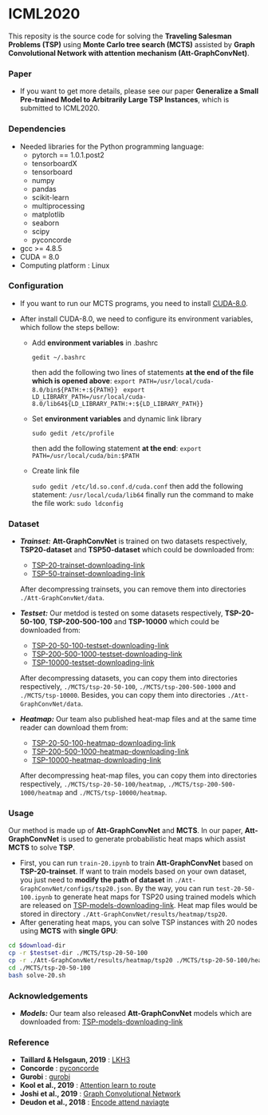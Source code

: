 # ICML2020

This reposity is the source code for solving the **Traveling Salesman Problems (TSP)** using **Monte Carlo tree search (MCTS)** assisted by **Graph Convolutional Network with attention mechanism (Att-GraphConvNet)**.

### Paper

* If you want to get more details, please see our paper **Generalize a Small Pre-trained Model to Arbitrarily Large TSP Instances**, which is submitted to ICML2020. 

### Dependencies

* Needed libraries for the Python programming language:
  * pytorch == 1.0.1.post2
  * tensorboardX
  * tensorboard
  * numpy
  * pandas
  * scikit-learn
  * multiprocessing
  * matplotlib
  * seaborn
  * scipy
  * pyconcorde
* gcc >= 4.8.5
* CUDA = 8.0
* Computing platform : Linux

### Configuration

* If you want to run our MCTS programs, you need to install [CUDA-8.0](https://developer.nvidia.com/cuda-80-ga2-download-archive).

* After install CUDA-8.0, we need to configure its environment variables, which follow the steps bellow:

  * Add **environment variables** in .bashrc

     `gedit ~/.bashrc`

    then add the following two lines of statements **at the end of the file which is opened above**:
      `export PATH=/usr/local/cuda-8.0/bin${PATH:+:${PATH}}`
      ` export LD_LIBRARY_PATH=/usr/local/cuda-8.0/lib64${LD_LIBRARY_PATH:+:${LD_LIBRARY_PATH}}`

  * Set **environment variables** and dynamic link library

       `sudo gedit /etc/profile`

    then add the following statement **at the end**:
       `export PATH=/usr/local/cuda/bin:$PATH`

  * Create link file

       `sudo gedit /etc/ld.so.conf.d/cuda.conf`
      then add the following statement:
       `/usr/local/cuda/lib64`
      finally run the command to make the file work:
       `sudo ldconfig`

### Dataset

* ***Trainset:*** **Att-GraphConvNet** is trained on two datasets respectively, **TSP20-dataset** and **TSP50-dataset** which could be downloaded from:

  * [TSP-20-trainset-downloading-link](https://drive.google.com/open?id=1lmQh1SYFlcaEcvWdKZBs30GyYL-m21nb)
  * [TSP-50-trainset-downloading-link](https://drive.google.com/open?id=1VObdGvYa4k_QfrLPpYIO-tnKU431yRap)

  After decompressing trainsets, you can remove them into directories `./Att-GraphConvNet/data`.

* ***Testset:*** Our metdod is tested on some datasets respectively, **TSP-20-50-100**, **TSP-200-500-100** and **TSP-10000** which could be downloaded from:
  * [TSP-20-50-100-testset-downloading-link](https://drive.google.com/open?id=1lmQh1SYFlcaEcvWdKZBs30GyYL-m21nb)
  * [TSP-200-500-1000-testset-downloading-link](https://drive.google.com/open?id=10vIDikHjvJ4WjpU3VXrIshhl6iVwohIh)
  * [TSP-10000-testset-downloading-link](https://drive.google.com/open?id=1u0jvUSbU-cO0oXOt_JyyXElUtE9uWvNg)

  After decompressing datasets, you can copy them into directories respectively, `./MCTS/tsp-20-50-100`, `./MCTS/tsp-200-500-1000` and `./MCTS/tsp-10000`. Besides, you can copy them into directories `./Att-GraphConvNet/data`.

* ***Heatmap:*** Our team also published heat-map files and at the same time reader can download them from:

  * [TSP-20-50-100-heatmap-downloading-link](https://drive.google.com/open?id=1ApYBCWC-6YSH2dShHjPNwVJ7v84NuQPa)
  * [TSP-200-500-1000-heatmap-downloading-link](https://drive.google.com/open?id=1HUp-IDM077Xx11U8fJxmPGPJNnLwYxbT)
  * [TSP-10000-heatmap-downloading-link](https://drive.google.com/open?id=1X343yGbhJ5ytErAuTCQil1AZazTzm5u_)

  After decompressing heat-map files, you can copy them into directories respectively, `./MCTS/tsp-20-50-100/heatmap`, `./MCTS/tsp-200-500-1000/heatmap` and `./MCTS/tsp-10000/heatmap`. 

### Usage

Our method is made up of **Att-GraphConvNet** and **MCTS**. In our paper, **Att-GraphConvNet** is used to generate probabilistic heat maps which assist **MCTS** to solve **TSP**. 

* First, you can run `train-20.ipynb` to train **Att-GraphConvNet** based on **TSP-20-trainset**. If want to train models based on your own dataset,  you just need to **modify the path of dataset** in `./Att-GraphConvNet/configs/tsp20.json`. By the way, you can run `test-20-50-100.ipynb` to generate heat maps for TSP20 using trained models which are released on [TSP-models-downloading-link](https://drive.google.com/open?id=1CXckcsThmJQNfhPGvJJ-oRhvo_vVp1d4). Heat map files would be stored in directory `./Att-GraphConvNet/results/heatmap/tsp20`.  
* After generating heat maps, you can solve TSP instances with 20 nodes using **MCTS** with **single GPU**:

```bash
cd $download-dir 
cp -r $testset-dir ./MCTS/tsp-20-50-100
cp -r ./Att-GraphConvNet/results/heatmap/tsp20 ./MCTS/tsp-20-50-100/heatmap
cd ./MCTS/tsp-20-50-100
bash solve-20.sh
```

### Acknowledgements

* ***Models:*** Our team also released **Att-GraphConvNet** models which are downloaded from: [TSP-models-downloading-link](https://drive.google.com/open?id=1CXckcsThmJQNfhPGvJJ-oRhvo_vVp1d4)

### Reference

* **Taillard & Helsgaun, 2019** : [LKH3](<http://akira.ruc.dk/~keld/research/LKH-3/>)
* **Concorde** : [pyconcorde](<https://github.com/jvkersch/pyconcorde>)
* **Gurobi** : [gurobi](https://www.gurobi.com/documentation/9.0/examples/tsp_py.html)
* **Kool et al., 2019** : [Attention learn to route](<https://github.com/wouterkool/attention-learn-to-route>)
* **Joshi et al., 2019** : [Graph Convolutional Network](<https://github.com/chaitjo/graph-convnet-tsp> )
* **Deudon et al., 2018** : [Encode attend naviagte](<https://github.com/MichelDeudon/encode-attend-navigate>)


